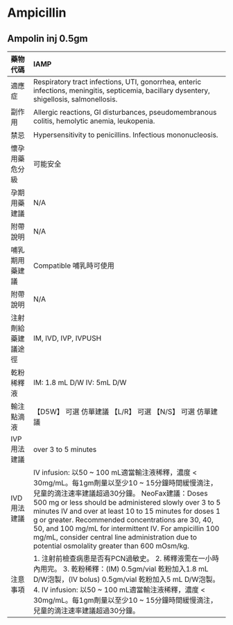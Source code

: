 # Ampicillin

## Ampolin inj 0.5gm

| 藥物代碼           | IAMP                                                                                                                                                                                                                                                                                                                                                                                                                                                                                   |
|:-------------------|:---------------------------------------------------------------------------------------------------------------------------------------------------------------------------------------------------------------------------------------------------------------------------------------------------------------------------------------------------------------------------------------------------------------------------------------------------------------------------------------|
| 適應症             | Respiratory tract infections, UTI, gonorrhea, enteric infections, meningitis, septicemia, bacillary dysentery, shigellosis, salmonellosis.                                                                                                                                                                                                                                                                                                                                             |
| 副作用             | Allergic reactions, GI disturbances, pseudomembranous colitis, hemolytic anemia, leukopenia.                                                                                                                                                                                                                                                                                                                                                                                           |
| 禁忌               | Hypersensitivity to penicillins. Infectious mononucleosis.                                                                                                                                                                                                                                                                                                                                                                                                                             |
| 懷孕用藥危分級     | 可能安全                                                                                                                                                                                                                                                                                                                                                                                                                                                                               |
| 孕期用藥建議       | N/A                                                                                                                                                                                                                                                                                                                                                                                                                                                                                    |
| 附帶說明           | N/A                                                                                                                                                                                                                                                                                                                                                                                                                                                                                    |
| 哺乳期用藥建議     | Compatible 哺乳時可使用                                                                                                                                                                                                                                                                                                                                                                                                                                                                |
| 附帶說明           | N/A                                                                                                                                                                                                                                                                                                                                                                                                                                                                                    |
| 注射劑給藥建議途徑 | IM, IVD, IVP, IVPUSH                                                                                                                                                                                                                                                                                                                                                                                                                                                                   |
| 乾粉稀釋液         | IM: 1.8 mL D/W IV: 5mL D/W                                                                                                                                                                                                                                                                                                                                                                                                                                                             |
| 輸注點滴液         | 【D5W】 可選 仿單建議  【L/R】 可選  【N/S】 可選 仿單建議                                                                                                                                                                                                                                                                                                                                                                                                                             |
| IVP 用法建議       | over 3 to 5 minutes                                                                                                                                                                                                                                                                                                                                                                                                                                                                    |
| IVD 用法建議       | IV infusion: 以50 ~ 100 mL適當輸注液稀釋，濃度 < 30mg/mL。每1gm劑量以至少10 ~ 15分鐘時間緩慢滴注，兒童的滴注速率建議超過30分鐘。 NeoFax建議：Doses 500 mg or less should be administered slowly over 3 to 5 minutes IV and over at least 10 to 15 minutes for doses 1 g or greater. Recommended concentrations are 30, 40, 50, and 100 mg/mL for intermittent IV. For ampicillin 100 mg/mL, consider central line administration due to potential osmolality greater than 600 mOsm/kg. |
| 注意事項           | 1. 注射前檢查病患是否有PCN過敏史。 2. 稀釋液需在一小時內用完。 3. 乾粉稀釋：(IM) 0.5gm/vial 乾粉加入1.8 mL D/W泡製，(IV bolus) 0.5gm/vial 乾粉加入5 mL D/W泡製。 4. IV infusion: 以50 ~ 100 mL適當輸注液稀釋，濃度 < 30mg/mL。每1gm劑量以至少10 ~ 15分鐘時間緩慢滴注，兒童的滴注速率建議超過30分鐘。                                                                                                                                                                                   |

